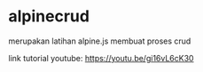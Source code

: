 # alpinecrud
merupakan latihan alpine.js membuat proses crud

link tutorial youtube:
https://youtu.be/gi16vL6cK30
